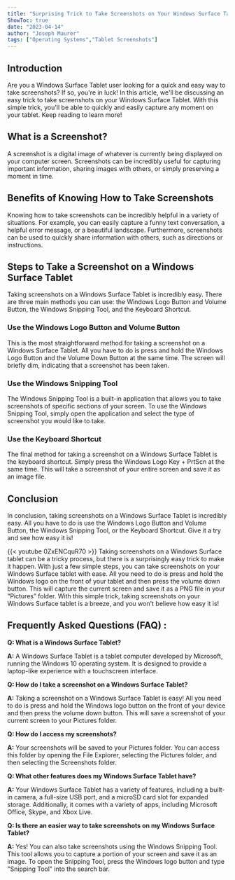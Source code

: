 ```yaml
---
title: "Surprising Trick to Take Screenshots on Your Windows Surface Tablet - You Won't Believe How Easy It Is!"
ShowToc: true 
date: "2023-04-14"
author: "Joseph Maurer" 
tags: ["Operating Systems","Tablet Screenshots"]
---
```

## Introduction

Are you a Windows Surface Tablet user looking for a quick and easy way to take screenshots? If so, you're in luck! In this article, we'll be discussing an easy trick to take screenshots on your Windows Surface Tablet. With this simple trick, you'll be able to quickly and easily capture any moment on your tablet. Keep reading to learn more!

## What is a Screenshot?

A screenshot is a digital image of whatever is currently being displayed on your computer screen. Screenshots can be incredibly useful for capturing important information, sharing images with others, or simply preserving a moment in time.

## Benefits of Knowing How to Take Screenshots

Knowing how to take screenshots can be incredibly helpful in a variety of situations. For example, you can easily capture a funny text conversation, a helpful error message, or a beautiful landscape. Furthermore, screenshots can be used to quickly share information with others, such as directions or instructions.

## Steps to Take a Screenshot on a Windows Surface Tablet

Taking screenshots on a Windows Surface Tablet is incredibly easy. There are three main methods you can use: the Windows Logo Button and Volume Button, the Windows Snipping Tool, and the Keyboard Shortcut.

### Use the Windows Logo Button and Volume Button

This is the most straightforward method for taking a screenshot on a Windows Surface Tablet. All you have to do is press and hold the Windows Logo Button and the Volume Down Button at the same time. The screen will briefly dim, indicating that a screenshot has been taken.

### Use the Windows Snipping Tool

The Windows Snipping Tool is a built-in application that allows you to take screenshots of specific sections of your screen. To use the Windows Snipping Tool, simply open the application and select the type of screenshot you would like to take.

### Use the Keyboard Shortcut

The final method for taking a screenshot on a Windows Surface Tablet is the keyboard shortcut. Simply press the Windows Logo Key + PrtScn at the same time. This will take a screenshot of your entire screen and save it as an image file.

## Conclusion

In conclusion, taking screenshots on a Windows Surface Tablet is incredibly easy. All you have to do is use the Windows Logo Button and Volume Button, the Windows Snipping Tool, or the Keyboard Shortcut. Give it a try and see how easy it is!

{{< youtube 0ZxENCquR70 >}} 
Taking screenshots on a Windows Surface tablet can be a tricky process, but there is a surprisingly easy trick to make it happen. With just a few simple steps, you can take screenshots on your Windows Surface tablet with ease. All you need to do is press and hold the Windows logo on the front of your tablet and then press the volume down button. This will capture the current screen and save it as a PNG file in your “Pictures” folder. With this simple trick, taking screenshots on your Windows Surface tablet is a breeze, and you won't believe how easy it is!

## Frequently Asked Questions (FAQ) :
**Q: What is a Windows Surface Tablet?**

**A:** A Windows Surface Tablet is a tablet computer developed by Microsoft, running the Windows 10 operating system. It is designed to provide a laptop-like experience with a touchscreen interface. 

**Q: How do I take a screenshot on a Windows Surface Tablet?**

**A:** Taking a screenshot on a Windows Surface Tablet is easy! All you need to do is press and hold the Windows logo button on the front of your device and then press the volume down button. This will save a screenshot of your current screen to your Pictures folder. 

**Q: How do I access my screenshots?**

**A:** Your screenshots will be saved to your Pictures folder. You can access this folder by opening the File Explorer, selecting the Pictures folder, and then selecting the Screenshots folder. 

**Q: What other features does my Windows Surface Tablet have?**

**A:** Your Windows Surface Tablet has a variety of features, including a built-in camera, a full-size USB port, and a microSD card slot for expanded storage. Additionally, it comes with a variety of apps, including Microsoft Office, Skype, and Xbox Live. 

**Q: Is there an easier way to take screenshots on my Windows Surface Tablet?**

**A:** Yes! You can also take screenshots using the Windows Snipping Tool. This tool allows you to capture a portion of your screen and save it as an image. To open the Snipping Tool, press the Windows logo button and type "Snipping Tool" into the search bar.



